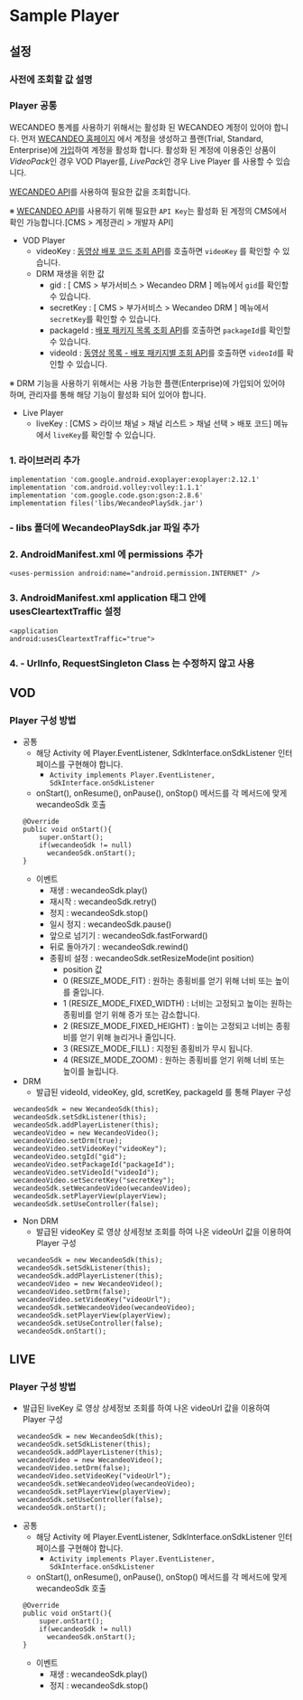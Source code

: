 # Sample Player

## **설정**

### 사전에 조회할 값 설명
### Player 공통
WECANDEO 통계를 사용하기 위해서는 활성화 된 WECANDEO 계정이 있어야 합니다.
먼저 [WECANDEO 홈페이지](https://www.wecandeo.com/) 에서 계정을 생성하고 플랜(Trial, Standard, Enterprise)에 [가입](https://www.wecandeo.com/pricing/videopack/edition/)하여 계정을 활성화 합니다.
활성화 된 계정에 이용중인 상품이 *VideoPack*인 경우 VOD Player를, *LivePack*인 경우 Live Player 를 사용할 수 있습니다.

[WECANDEO API](https://support.wecandeo.com/developer/)를 사용하여 필요한 값을 조회합니다.

※ [WECANDEO API](https://support.wecandeo.com/developer/)를 사용하기 위해 필요한 `API Key`는 활성화 된 계정의 CMS에서 확인 가능합니다.[CMS > 계정관리 > 개발자 API]

- VOD Player
  - videoKey : [동영상 배포 코드 조회 API](https://support.wecandeo.com/developer/video-pack-api/videos/video-data/video-pub-code/)를 호출하면 `videoKey` 를 확인할 수 있습니다.
  - DRM 재생을 위한 값
    - gid : [ CMS > 부가서비스 > Wecandeo DRM ] 메뉴에서 `gid`를 확인할 수 있습니다.
    - secretKey : [ CMS > 부가서비스 > Wecandeo DRM ] 메뉴에서 `secretKey`를 확인할 수 있습니다.
    - packageId : [배포 패키지 목록 조회 API](https://support.wecandeo.com/developer/video-pack-api/publish-package/package-list/)를 호출하면 `packageId`를 확인할 수 있습니다.
    - videoId : [동영상 목록 - 배포 패키지별 조회 API](https://support.wecandeo.com/developer/video-pack-api/videos/video-data/video-list-package/)를 호출하면 `videoId`를 확인할 수 있습니다.

※ DRM 기능을 사용하기 위해서는 사용 가능한 플랜(Enterprise)에 가입되어 있어야 하며, 관리자를 통해 해당 기능이 활성화 되어 있어야 합니다.

- Live Player
  - liveKey : [CMS > 라이브 채널 > 채널 리스트 > 채널 선택 > 배포 코드] 메뉴에서 `liveKey`를 확인할 수 있습니다.

### 1. 라이브러리 추가
    implementation 'com.google.android.exoplayer:exoplayer:2.12.1'
    implementation 'com.android.volley:volley:1.1.1'
    implementation 'com.google.code.gson:gson:2.8.6'
    implementation files('libs/WecandeoPlaySdk.jar')

### - libs 폴더에 WecandeoPlaySdk.jar 파일 추가 

### 2. AndroidManifest.xml 에 permissions 추가
```
<uses-permission android:name="android.permission.INTERNET" />
```
### 3. AndroidManifest.xml application 태그 안에 usesCleartextTraffic 설정
```
<application
android:usesCleartextTraffic="true">
```

### 4. - UrlInfo, RequestSingleton Class 는 수정하지 않고 사용

## VOD
### Player 구성 방법
- 공통
  - 해당 Activity 에 Player.EventListener, SdkInterface.onSdkListener 인터페이스를 구현해야 합니다.
    - ```Activity implements Player.EventListener, SdkInterface.onSdkListener```
  - onStart(), onResume(), onPause(), onStop() 메서드를 각 메서드에 맞게 wecandeoSdk 호출
  ```
  @Override
  public void onStart(){
      super.onStart();
      if(wecandeoSdk != null)
        wecandeoSdk.onStart();
  }
  ``` 
  - 이벤트
    - 재생 : wecandeoSdk.play()
    - 재시작 : wecandeoSdk.retry()
    - 정지 : wecandeoSdk.stop()
    - 일시 정지 : wecandeoSdk.pause()
    - 앞으로 넘기기 : wecandeoSdk.fastForward()
    - 뒤로 돌아가기 : wecandeoSdk.rewind()
    - 종횡비 설정 : wecandeoSdk.setResizeMode(int position)
      - position 값
      - 0 (RESIZE_MODE_FIT) : 원하는 종횡비를 얻기 위해 너비 또는 높이를 줄입니다.
      - 1 (RESIZE_MODE_FIXED_WIDTH) : 너비는 고정되고 높이는 원하는 종횡비를 얻기 위해 증가 또는 감소합니다.
      - 2 (RESIZE_MODE_FIXED_HEIGHT) : 높이는 고정되고 너비는 종횡비를 얻기 위해 늘리거나 줄입니다.
      - 3 (RESIZE_MODE_FILL) : 지정된 종횡비가 무시 됩니다.
      - 4 (RESIZE_MODE_ZOOM) : 원하는 종횡비를 얻기 위해 너비 또는 높이를 늘립니다.
- DRM
  - 발급된 videoId, videoKey, gId, scretKey, packageId 를 통해 Player 구성
 ```
  wecandeoSdk = new WecandeoSdk(this);
  wecandeoSdk.setSdkListener(this);
  wecandeoSdk.addPlayerListener(this);
  wecandeoVideo = new WecandeoVideo();
  wecandeoVideo.setDrm(true);
  wecandeoVideo.setVideoKey("videoKey");
  wecandeoVideo.setgId("gid");
  wecandeoVideo.setPackageId("packageId");
  wecandeoVideo.setVideoId("videoId");
  wecandeoVideo.setSecretKey("secretKey");
  wecandeoSdk.setWecandeoVideo(wecandeoVideo);
  wecandeoSdk.setPlayerView(playerView);
  wecandeoSdk.setUseController(false);
 ```
- Non DRM
  - 발급된 videoKey 로 영상 상세정보 조회를 하여 나온 videoUrl 값을 이용하여 Player 구성
```
  wecandeoSdk = new WecandeoSdk(this);
  wecandeoSdk.setSdkListener(this);
  wecandeoSdk.addPlayerListener(this);
  wecandeoVideo = new WecandeoVideo();
  wecandeoVideo.setDrm(false);
  wecandeoVideo.setVideoKey("videoUrl");
  wecandeoSdk.setWecandeoVideo(wecandeoVideo);
  wecandeoSdk.setPlayerView(playerView);
  wecandeoSdk.setUseController(false);
  wecandeoSdk.onStart();
```

## LIVE
### Player 구성 방법
- 발급된 liveKey 로 영상 상세정보 조회를 하여 나온 videoUrl 값을 이용하여 Player 구성
```
  wecandeoSdk = new WecandeoSdk(this);
  wecandeoSdk.setSdkListener(this);
  wecandeoSdk.addPlayerListener(this);
  wecandeoVideo = new WecandeoVideo();
  wecandeoVideo.setDrm(false);
  wecandeoVideo.setVideoKey("videoUrl");
  wecandeoSdk.setWecandeoVideo(wecandeoVideo);
  wecandeoSdk.setPlayerView(playerView);
  wecandeoSdk.setUseController(false);
  wecandeoSdk.onStart();
```
- 공통
  - 해당 Activity 에 Player.EventListener, SdkInterface.onSdkListener 인터페이스를 구현해야 합니다.
    - ```Activity implements Player.EventListener, SdkInterface.onSdkListener```
  - onStart(), onResume(), onPause(), onStop() 메서드를 각 메서드에 맞게 wecandeoSdk 호출
  ```
  @Override
  public void onStart(){
      super.onStart();
      if(wecandeoSdk != null)
        wecandeoSdk.onStart();
  }
  ``` 
  - 이벤트
    - 재생 : wecandeoSdk.play()
    - 정지 : wecandeoSdk.stop()